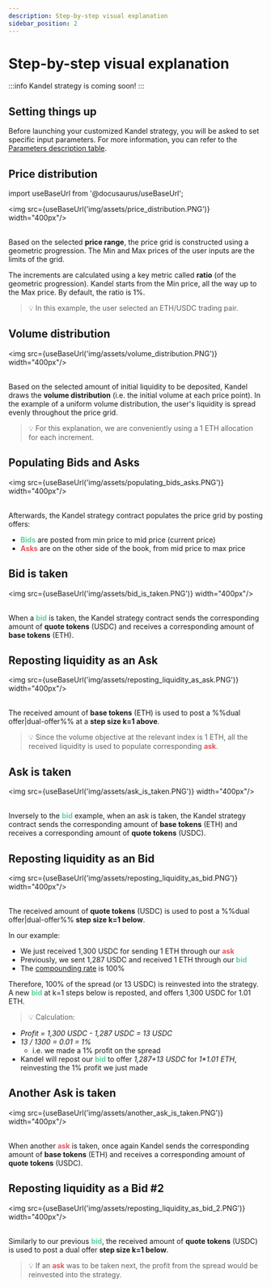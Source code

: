 ```yaml
---
description: Step-by-step visual explanation
sidebar_position: 2
---
```



# Step-by-step visual explanation

:::info
Kandel strategy is coming soon!
:::

## Setting things up

Before launching your customized Kandel strategy, you will be asked to set specific input parameters. For more information, you can refer to the [Parameters description table](./parameters.md).


## Price distribution

import useBaseUrl from '@docusaurus/useBaseUrl';

<img src={useBaseUrl('img/assets/price_distribution.PNG')} width="400px"/><br /><br />

Based on the selected **price range**, the price grid is constructed using a geometric progression. The Min and Max prices of the user inputs are the limits of the grid. 

The increments are calculated using a key metric called **ratio** (of the geometric progression). Kandel starts from the Min price, all the way up to the Max price.
By default, the ratio is 1%. 

> 💡
> In this example, the user selected an ETH/USDC trading pair.


## Volume distribution

<img src={useBaseUrl('img/assets/volume_distribution.PNG')} width="400px"/><br /><br />

Based on the selected amount of initial liquidity to be deposited, Kandel draws the **volume distribution** (i.e. the initial volume at each price point).
In the example of a uniform volume distribution, the user's liquidity is spread evenly throughout the price grid.<br />
> 💡
>For this explanation, we are conveniently using a 1 ETH allocation for each increment.


## Populating Bids and Asks

<img src={useBaseUrl('img/assets/populating_bids_asks.PNG')} width="400px"/><br /><br />

Afterwards, the Kandel strategy contract populates the price grid by posting offers:

* **<font color="#5cd19b">Bids</font>** are posted from min price to mid price (current price)
* **<font color="#eb525a">Asks</font>** are on the other side of the book, from mid price to max price


## Bid is taken

<img src={useBaseUrl('img/assets/bid_is_taken.PNG')} width="400px"/><br /><br />

When a **<font color="#5cd19b">bid</font>** is taken, the Kandel strategy contract sends the corresponding amount of **quote tokens** (USDC) and receives a corresponding amount of **base tokens** (ETH). 


## Reposting liquidity as an Ask

<img src={useBaseUrl('img/assets/reposting_liquidity_as_ask.PNG')} width="400px"/><br /><br />

The received amount of **base tokens** (ETH) is used to post a %%dual offer|dual-offer%% at a **step size k=1 above**.

> 💡
> Since the volume objective at the relevant index is 1 ETH, all the received liquidity is used to populate corresponding **<font color="#eb525a">ask</font>**.


## Ask is taken

<img src={useBaseUrl('img/assets/ask_is_taken.PNG')} width="400px"/><br /><br />

Inversely to the **<font color="#5cd19b">bid</font>** example, when an ask is taken, the Kandel strategy contract sends the corresponding amount of **base tokens** (ETH) and receives a corresponding amount of **quote tokens** (USDC). 


## Reposting liquidity as an Bid

<img src={useBaseUrl('img/assets/reposting_liquidity_as_bid.PNG')} width="400px"/><br /><br />

The received amount of **quote tokens** (USDC) is used to post a %%dual offer|dual-offer%% **step size k=1 below**.

In our example:

* We just received 1,300 USDC for sending 1 ETH through our **<font color="#eb525a">ask</font>**
* Previously, we sent 1,287 USDC and received 1 ETH through our **<font color="#5cd19b">bid</font>**
* The [compounding rate](./compounding.md) is 100%

Therefore, 100% of the spread (or 13 USDC) is reinvested into the strategy. A new **<font color="#5cd19b">bid</font>** at k=1 steps below is reposted, and offers 1,300 USDC for 1.01 ETH.

> 💡
> Calculation:
* _Profit = 1,300 USDC - 1,287 USDC = 13 USDC_
* _13 / 1300 = 0.01 = 1%_
    * i.e. we made a 1% profit on the spread
* Kandel will repost our **<font color="#5cd19b">bid</font>** to offer _1,287+13 USDC_ for _1*1.01 ETH_, reinvesting the 1% profit we just made


## Another Ask is taken

<img src={useBaseUrl('img/assets/another_ask_is_taken.PNG')} width="400px"/><br /><br />

When another **<font color="#eb525a">ask</font>** is taken, once again Kandel sends the corresponding amount of **base tokens** (ETH) and receives a corresponding amount of **quote tokens** (USDC). 

## Reposting liquidity as a Bid #2

<img src={useBaseUrl('img/assets/reposting_liquidity_as_bid_2.PNG')} width="400px"/><br /><br />

Similarly to our previous **<font color="#5cd19b">bid</font>**, the received amount of **quote tokens** (USDC) is used to post a dual offer **step size k=1 below**.

> 💡
> If an **<font color="#eb525a">ask</font>** was to be taken next, the profit from the spread would be reinvested into the strategy.
